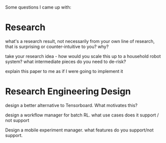 

Some questions I came up with:



# Research

what's a research result, not necessarily from your own line of research, that is surprising or counter-intuitive to you? why?

take your research idea - how would you scale this up to a household robot system? what intermediate pieces do you need to de-risk?

explain this paper to me as if I were going to implement it 


# Research Engineering Design

design a better alternative to Tensorboard. What motivates this?

design a workflow manager for batch RL. what use cases does it support / not support

Design a mobile experiment manager. what features do you support/not support.

